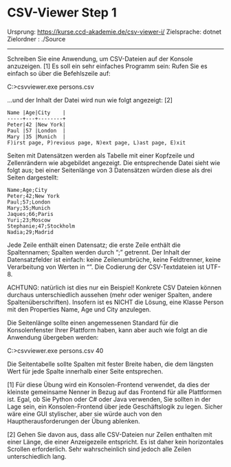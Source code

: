 # CSV-Viewer Step 1

Ursprung: https://kurse.ccd-akademie.de/csv-viewer-i/
Zielsprache: dotnet
Zielordner : ./Source

----------

Schreiben Sie eine Anwendung, um CSV-Dateien auf der Konsole anzuzeigen. [1] Es soll ein sehr einfaches Programm sein: Rufen Sie es einfach so über die Befehlszeile auf:

C:\>csvviewer.exe persons.csv

…und der Inhalt der Datei wird nun wie folgt angezeigt: [2]

```
Name |Age|City    |
-----+---+--------+ 
Peter|42 |New York|
Paul |57 |London  |
Mary |35 |Munich  |
F)irst page, P)revious page, N)ext page, L)ast page, E)xit
```

Seiten mit Datensätzen werden als Tabelle mit einer Kopfzeile und Zellenrändern wie abgebildet angezeigt. Die entsprechende Datei sieht wie folgt aus; bei einer Seitenlänge von 3 Datensätzen würden diese als drei Seiten dargestellt:

```
Name;Age;City 
Peter;42;New York
Paul;57;London
Mary;35;Munich
Jaques;66;Paris
Yuri;23;Moscow
Stephanie;47;Stockholm
Nadia;29;Madrid
```

Jede Zeile enthält einen Datensatz; die erste Zeile enthält die Spaltennamen; Spalten werden durch “;” getrennt. Der Inhalt der Datensatzfelder ist einfach: keine Zeilenumbrüche, keine Feldtrenner, keine Verarbeitung von Werten in “”. Die Codierung der CSV-Textdateien ist UTF-8.

ACHTUNG: natürlich ist dies nur ein Beispiel! Konkrete CSV Dateien können durchaus unterschiedlich aussehen (mehr oder weniger Spalten, andere Spaltenüberschriften). Insofern ist es NICHT die Lösung, eine Klasse Person mit den Properties Name, Age und City anzulegen.

Die Seitenlänge sollte einen angemessenen Standard für die Konsolenfenster Ihrer Plattform haben, kann aber auch wie folgt an die Anwendung übergeben werden:

C:\>csvviewer.exe persons.csv 40

Die Seitentabelle sollte Spalten mit fester Breite haben, die dem längsten Wert für jede Spalte innerhalb einer Seite entsprechen.

[1] Für diese Übung wird ein Konsolen-Frontend verwendet, da dies der kleinste gemeinsame Nenner in Bezug auf das Frontend für alle Plattformen ist. Egal, ob Sie Python oder C# oder Java verwenden, Sie sollten in der Lage sein, ein Konsolen-Frontend über jede Geschäftslogik zu legen. Sicher wäre eine GUI stylischer, aber sie würde auch von den Hauptherausforderungen der Übung ablenken.

[2] Gehen Sie davon aus, dass alle CSV-Dateien nur Zeilen enthalten mit einer Länge, die einer Anzeigezeile entspricht. Es ist daher kein horizontales Scrollen erforderlich. Sehr wahrscheinlich sind jedoch alle Zeilen unterschiedlich lang.
